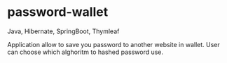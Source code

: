 # password-wallet
Java, Hibernate, SpringBoot, Thymleaf

Application allow to save you password to another website in wallet.
User can choose which alghoritm to hashed password use.

